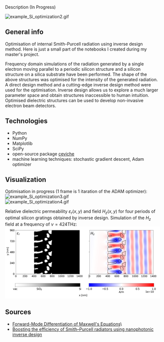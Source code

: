 Description (In Progress)

![example_Si_optimization2.gif](https://github.com/dmytrokovych/iSPR-inverse-design/blob/main/gifs/example_Si_optimization2.gif)


## General info
Optimisation of internal Smith-Purcell radiation using inverse design method. Here is just a small part of the notebooks I created during my master's project.  

Frequency domain simulations of the radiation generated by a single electron moving parallel to
a periodic silicon structure and a silicon structure on a silica substrate have been performed. The
shape of the above structures was optimised for the intensity of the generated radiation. A direct
design method and a cutting-edge inverse design method were used for the optimisation. Inverse
design allows us to explore a much larger parameter space and obtain structures inaccessible to
human intuition. Optimised dielectric structures can be used to develop non-invasive electron beam
detectors.

## Technologies
- Python 
- NumPy
- Matplotlib
- SciPy
- open-source package [ceviche](https://github.com/fancompute/ceviche)
- machine learning techniques: stochastic gradient descent, Adam optimizer 

## Visualization
Optimisation in progress (1 frame is 1 itaration of the ADAM optimizer):\
![example_Si_optimization3.gif](https://github.com/dmytrokovych/iSPR-inverse-design/blob/main/gifs/example_Si_optimization3.gif)\
![example_Si_optimization4.gif](https://github.com/dmytrokovych/iSPR-inverse-design/blob/main/gifs/example_Si_optimization4.gif)

Relative dielectric permeability $\varepsilon_r(x, y)$ and field $H_z(x, y)$ for four periods of optimal silicon gratings obtained by inverse design. Simulation of the $H_z$ field at a frequency of $\nu = 424 \mathrm{THz}$:\
![example_Si_optimization4.gif](https://github.com/dmytrokovych/iSPR-inverse-design/blob/main/gifs/MT_example.png)

## Sources
- [Forward-Mode Differentiation of Maxwell's Equations](https://arxiv.org/abs/1908.10507)\
- [Boosting the efficiency of Smith–Purcell radiators using nanophotonic inverse design](https://pubs.acs.org/doi/10.1021/acsphotonics.1c01687)
